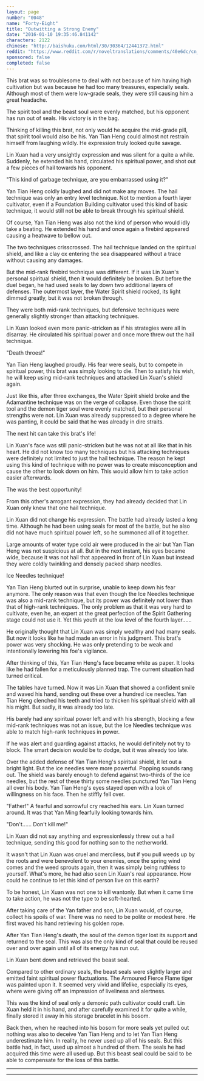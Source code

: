 ```yaml
---
layout: page
number: "0048"
name: "Forty-Eight"
title: "Outwitting a Strong Enemy"
date: "2016-01-10 19:35:46.841142"
characters: 2122
chinese: "http://baishuku.com/html/30/30364/12441372.html"
reddit: "https://www.reddit.com/r/noveltranslations/comments/40e6dc/cn_tempered_immortal_chapter_0048/"
sponsored: false
completed: false
---
```


This brat was so troublesome to deal with not because of him having high cultivation but was because he had too many treasures, especially seals. Although most of them were low-grade seals, they were still causing him a great headache.

The spirit tool and the beast soul were evenly matched, but his opponent has run out of seals. His victory is in the bag.

Thinking of killing this brat, not only would he acquire the mid-grade pill, that spirit tool would also be his. Yan Tian Heng could almost not restrain himself from laughing wildly. He expression truly looked quite savage.

Lin Xuan had a very unsightly expression and was silent for a quite a while. Suddenly, he extended his hand, circulated his spiritual power, and shot out a few pieces of hail towards his opponent.

"This kind of garbage technique, are you embarrassed using it?"

Yan Tian Heng coldly laughed and did not make any moves. The hail technique was only an entry level technique. Not to mention a fourth layer cultivator, even if a Foundation Building cultivator used this kind of basic technique, it would still not be able to break through his spiritual shield.

Of course, Yan Tian Heng was also not the kind of person who would idly take a beating. He extended his hand and once again a firebird appeared causing a heatwave to bellow out.

The two techniques crisscrossed. The hail technique landed on the spiritual shield, and like a clay ox entering the sea disappeared without a trace without causing any damages.

But the mid-rank firebird technique was different. If it was Lin Xuan's personal spiritual shield, then it would definitely be broken. But before the duel began, he had used seals to lay down two additional layers of defenses. The outermost layer, the Water Spirit shield rocked, its light dimmed greatly, but it was not broken through.

They were both mid-rank techniques, but defensive techniques were generally slightly stronger than attacking techniques.

Lin Xuan looked even more panic-stricken as if his strategies were all in disarray. He circulated his spiritual power and once more threw out the hail technique.

"Death throes!"

Yan Tian Heng laughed proudly. His fear were seals, but to compete in spiritual power, this brat was simply looking to die. Then to satisfy his wish, he will keep using mid-rank techniques and attacked Lin Xuan's shield again.

Just like this, after three exchanges, the Water Spirit shield broke and the Adamantine technique was on the verge of collapse. Even those the spirit tool and the demon tiger soul were evenly matched, but their personal strengths were not. Lin Xuan was already suppressed to a degree where he was panting, it could be said that he was already in dire straits.

The next hit can take this brat's life!

Lin Xuan's face was still panic-stricken but he was not at all like that in his heart. He did not know too many techniques but his attacking techniques were definitely not limited to just the hail technique. The reason he kept using this kind of technique with no power was to create misconception and cause the other to look down on him. This would allow him to take action easier afterwards.

The was the best opportunity!

From this other's arrogant expression, they had already decided that Lin Xuan only knew that one hail technique.

Lin Xuan did not change his expression. The battle had already lasted a long time. Although he had been using seals for most of the battle, but he also did not have much spiritual power left, so he summoned all of it together.

Large amounts of water type cold air were produced in the air but Yan Tian Heng was not suspicious at all. But in the next instant, his eyes became wide, because it was not hail that appeared in front of Lin Xuan but instead they were coldly twinkling and densely packed sharp needles.

Ice Needles technique!

Yan Tian Heng blurted out in surprise, unable to keep down his fear anymore. The only reason was that even though the Ice Needles technique was also a mid-rank technique, but its power was definitely not lower than that of high-rank techniques. The only problem as that it was very hard to cultivate, even he, an expert at the great perfection of the Spirit Gathering stage could not use it. Yet this youth at the low level of the fourth layer......

He originally thought that Lin Xuan was simply wealthy and had many seals. But now it looks like he had made an error in his judgment. This brat's power was very shocking. He was only pretending to be weak and intentionally lowering his foe's vigilance.

After thinking of this, Yan Tian Heng's face became white as paper. It looks like he had fallen for a meticulously planned trap. The current situation had turned critical.

The tables have turned. Now it was Lin Xuan that showed a confident smile and waved his hand, sending out these over a hundred ice needles. Yan Tian Heng clenched his teeth and tried to thicken his spiritual shield with all his might. But sadly, it was already too late.

His barely had any spiritual power left and with his strength, blocking a few mid-rank techniques was not an issue, but the Ice Needles technique was able to match high-rank techniques in power.

If he was alert and guarding against attacks, he would definitely not try to block. The smart decision would be to dodge, but it was already too late.

Over the added defense of Yan Tian Heng's spiritual shield, it let out a bright light. But the ice needles were more powerful. Popping sounds rang out. The shield was barely enough to defend against two-thirds of the ice needles, but the rest of these thirty some needles punctured Yan Tian Heng all over his body. Yan Tian Heng's eyes stayed open with a look of willingness on his face. Then he stiffly fell over.

"Father!" A fearful and sorrowful cry reached his ears. Lin Xuan turned around. It was that Yan Ming fearfully looking towards him.

"Don't...... Don't kill me!"

Lin Xuan did not say anything and expressionlessly threw out a hail technique, sending this good for nothing son to the netherworld.

It wasn't that Lin Xuan was cruel and merciless, but if you pull weeds up by the roots and were benevolent to your enemies, once the spring wind comes and the weed sprouts again, then it was simply being ruthless to yourself. What's more, he had also seen Lin Xuan's real appearance. How could he continue to let this kind of person live on this earth?

To be honest, Lin Xuan was not one to kill wantonly. But when it came time to take action, he was not the type to be soft-hearted.

After taking care of the Yan father and son, Lin Xuan would, of course, collect his spoils of war. There was no need to be polite or modest here. He first waved his hand retrieving his golden rope.

After Yan Tian Heng's death, the soul of the demon tiger lost its support and returned to the seal. This was also the only kind of seal that could be reused over and over again until all of its energy has run out.

Lin Xuan bent down and retrieved the beast seal.

Compared to other ordinary seals, the beast seals were slightly larger and emitted faint spiritual power fluctuations. The Armoured Fierce Flame tiger was painted upon it. It seemed very vivid and lifelike, especially its eyes, where were giving off an impression of liveliness and alertness.

This was the kind of seal only a demonic path cultivator could craft. Lin Xuan held it in his hand, and after carefully examined it for quite a while, finally stored it away in his storage bracelet in his bosom.

Back then, when he reached into his bosom for more seals yet pulled out nothing was also to deceive Yan Tian Heng and to let Yan Tian Heng underestimate him. In reality, he never used up all of his seals. But this battle had, in fact, used up almost a hundred of them. The seals he had acquired this time were all used up. But this beast seal could be said to be able to compensate for the loss of this battle.

- - -
- - -


